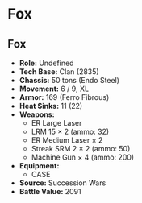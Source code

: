 # Fox
## Fox
- **Role:** Undefined
- **Tech Base:** Clan (2835)
- **Chassis:** 50 tons (Endo Steel)
- **Movement:** 6 / 9, XL
- **Armor:** 169 (Ferro Fibrous)
- **Heat Sinks:** 11 (22)
- **Weapons:**
  - ER Large Laser
  - LRM 15 × 2 (ammo: 32)
  - ER Medium Laser × 2
  - Streak SRM 2 × 2 (ammo: 50)
  - Machine Gun × 4 (ammo: 200)
- **Equipment:**
  - CASE
- **Source:** Succession Wars
- **Battle Value:** 2091

